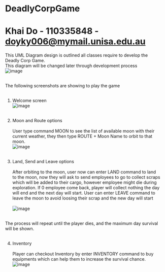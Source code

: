# DeadlyCorpGame
# Khai Do - 110335848 - doyky006@mymail.unisa.edu.au

This UML Diagram design is outlined all classes require to develop the Deadly Corp Game.<br>
This diagram will be changed later through development process<br>
![image](https://github.com/khaido51/DeadlyCorpGame/assets/36833306/ea130389-41c8-4f56-994c-8e1c32e3c176) <br><br>

The following screenshots are showing to play the game <br><br>
1. Welcome screen <br>
![image](https://github.com/user-attachments/assets/101c9201-bef4-4728-8010-0f4a38854f18)<br><br>

2. Moon and Route options <br><br>
User type command MOON to see the list of available moon with their current weather, they then type ROUTE + Moon Name to orbit to that moon.<br>
![image](https://github.com/user-attachments/assets/012e94ab-fab1-4e99-bcd5-9892b99f536c)<br><br>

4. Land, Send and Leave options <br><br>
After orbiting to the moon, user now can enter LAND command to land to the moon, now they will ask to send employees to go to collect scraps which will be added to their cargo, however employee might die during exploration.
If 0 employee come back, player will collect nothing the day will end and the next day will start. User can enter LEAVE command to leave the moon to avoid loosing their scrap and the new day will start<br><br>
![image](https://github.com/user-attachments/assets/3ba9a0d2-9ea8-4aa7-b460-a6684a2487a6)<br><br>

The process will repeat until the player dies, and the maximum day survival will be shown.<br><br>

4. Inventory<br><br>
Player can checkout Inventory by enter INVENTORY command to buy equipments which can help them to increase the survival chance.<br>
![image](https://github.com/user-attachments/assets/303c47f8-a14b-4c81-b3d6-38c19499087f)<br><br>



